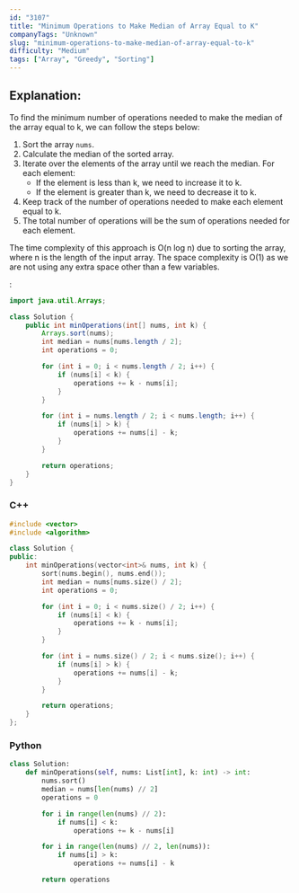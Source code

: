 ```yaml
---
id: "3107"
title: "Minimum Operations to Make Median of Array Equal to K"
companyTags: "Unknown"
slug: "minimum-operations-to-make-median-of-array-equal-to-k"
difficulty: "Medium"
tags: ["Array", "Greedy", "Sorting"]
---
```


## Explanation:
To find the minimum number of operations needed to make the median of the array equal to k, we can follow the steps below:
1. Sort the array `nums`.
2. Calculate the median of the sorted array.
3. Iterate over the elements of the array until we reach the median. For each element:
   - If the element is less than k, we need to increase it to k.
   - If the element is greater than k, we need to decrease it to k.
4. Keep track of the number of operations needed to make each element equal to k.
5. The total number of operations will be the sum of operations needed for each element.

The time complexity of this approach is O(n log n) due to sorting the array, where n is the length of the input array. The space complexity is O(1) as we are not using any extra space other than a few variables.

:

```java
import java.util.Arrays;

class Solution {
    public int minOperations(int[] nums, int k) {
        Arrays.sort(nums);
        int median = nums[nums.length / 2];
        int operations = 0;

        for (int i = 0; i < nums.length / 2; i++) {
            if (nums[i] < k) {
                operations += k - nums[i];
            }
        }

        for (int i = nums.length / 2; i < nums.length; i++) {
            if (nums[i] > k) {
                operations += nums[i] - k;
            }
        }

        return operations;
    }
}
```

### C++
```cpp
#include <vector>
#include <algorithm>

class Solution {
public:
    int minOperations(vector<int>& nums, int k) {
        sort(nums.begin(), nums.end());
        int median = nums[nums.size() / 2];
        int operations = 0;

        for (int i = 0; i < nums.size() / 2; i++) {
            if (nums[i] < k) {
                operations += k - nums[i];
            }
        }

        for (int i = nums.size() / 2; i < nums.size(); i++) {
            if (nums[i] > k) {
                operations += nums[i] - k;
            }
        }

        return operations;
    }
};
```

### Python
```python
class Solution:
    def minOperations(self, nums: List[int], k: int) -> int:
        nums.sort()
        median = nums[len(nums) // 2]
        operations = 0

        for i in range(len(nums) // 2):
            if nums[i] < k:
                operations += k - nums[i]

        for i in range(len(nums) // 2, len(nums)):
            if nums[i] > k:
                operations += nums[i] - k

        return operations
```